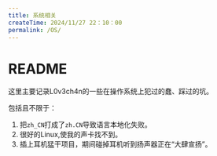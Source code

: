 ```yaml
---
title: 系统相关
createTime: 2024/11/27 22：10：00
permalink: /OS/
---
```


# README

这里主要记录L0v3ch4n的一些在操作系统上犯过的蠢、踩过的坑。

包括且不限于：
1. 把`zh_CN`打成了`zh.CN`导致语言本地化失败。
2. 很好的Linux,使我的声卡找不到。
3. 插上耳机猛干项目，期间碰掉耳机听到扬声器正在“大肆宣扬”。
